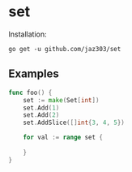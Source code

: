 # set

Installation:

```
go get -u github.com/jaz303/set
```

## Examples

```go
func foo() {
    set := make(Set[int])
    set.Add(1)
    set.Add(2)
    set.AddSlice([]int{3, 4, 5})

    for val := range set {
        
    }
}
```
